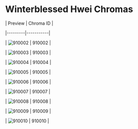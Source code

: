 # Winterblessed Hwei Chromas


| Preview | Chroma ID |

|---------|-----------|

| ![910002](https://raw.communitydragon.org/latest/plugins/rcp-be-lol-game-data/global/default/v1/champion-chroma-images/910/910002.png) | 910002 |

| ![910003](https://raw.communitydragon.org/latest/plugins/rcp-be-lol-game-data/global/default/v1/champion-chroma-images/910/910003.png) | 910003 |

| ![910004](https://raw.communitydragon.org/latest/plugins/rcp-be-lol-game-data/global/default/v1/champion-chroma-images/910/910004.png) | 910004 |

| ![910005](https://raw.communitydragon.org/latest/plugins/rcp-be-lol-game-data/global/default/v1/champion-chroma-images/910/910005.png) | 910005 |

| ![910006](https://raw.communitydragon.org/latest/plugins/rcp-be-lol-game-data/global/default/v1/champion-chroma-images/910/910006.png) | 910006 |

| ![910007](https://raw.communitydragon.org/latest/plugins/rcp-be-lol-game-data/global/default/v1/champion-chroma-images/910/910007.png) | 910007 |

| ![910008](https://raw.communitydragon.org/latest/plugins/rcp-be-lol-game-data/global/default/v1/champion-chroma-images/910/910008.png) | 910008 |

| ![910009](https://raw.communitydragon.org/latest/plugins/rcp-be-lol-game-data/global/default/v1/champion-chroma-images/910/910009.png) | 910009 |

| ![910010](https://raw.communitydragon.org/latest/plugins/rcp-be-lol-game-data/global/default/v1/champion-chroma-images/910/910010.png) | 910010 |